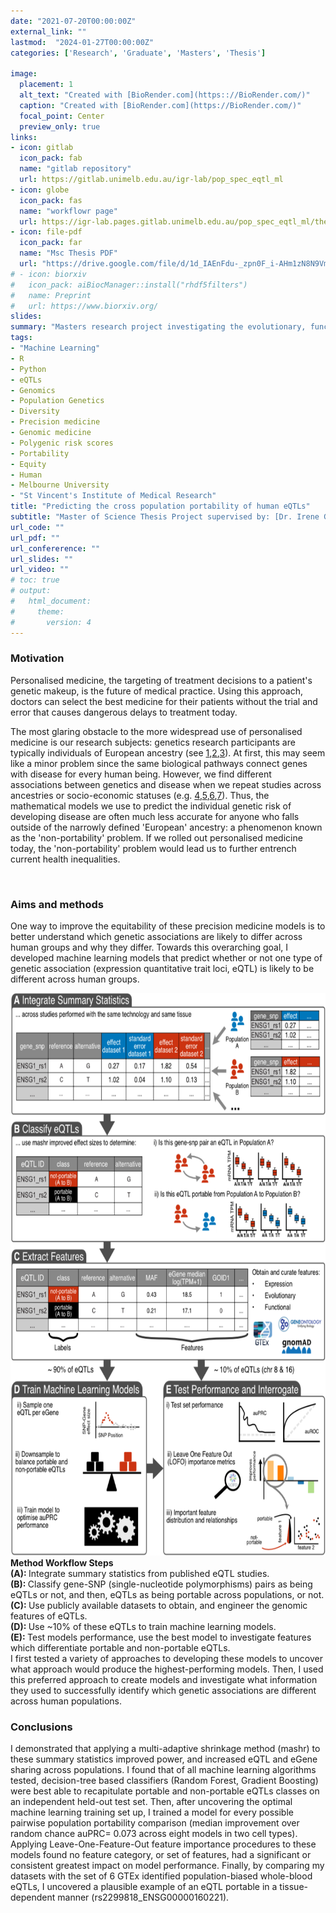 ```yaml
---
date: "2021-07-20T00:00:00Z"
external_link: ""
lastmod:  "2024-01-27T00:00:00Z"
categories: ['Research', 'Graduate', 'Masters', 'Thesis']

image: 
  placement: 1
  alt_text: "Created with [BioRender.com](https:://BioRender.com/)"
  caption: "Created with [BioRender.com](https://BioRender.com/)"
  focal_point: Center
  preview_only: true
links:
- icon: gitlab
  icon_pack: fab
  name: "gitlab repository"
  url: https://gitlab.unimelb.edu.au/igr-lab/pop_spec_eqtl_ml
- icon: globe
  icon_pack: fas
  name: "workflowr page"
  url: https://igr-lab.pages.gitlab.unimelb.edu.au/pop_spec_eqtl_ml/thesis_index.html
- icon: file-pdf
  icon_pack: far
  name: "Msc Thesis PDF"
  url: "https://drive.google.com/file/d/1d_IAEnFdu-_zpn0F_i-AHm1zN8N9Vmtt/view?usp=sharing"
# - icon: biorxiv
#   icon_pack: aiBiocManager::install("rhdf5filters")
#   name: Preprint
#   url: https://www.biorxiv.org/
slides: 
summary: "Masters research project investigating the evolutionary, functional and expression properties of human eQTLs which are non-portable across populations, supervised by: [Dr. Irene Gallego Romero](https://igr-lab.science.unimelb.edu.au/) & [Dr. Christina Azodi](https://azodichr.github.io/) (March 2021 - December 2022)"
tags:
- "Machine Learning"
- R
- Python
- eQTLs
- Genomics
- Population Genetics
- Diversity
- Precision medicine
- Genomic medicine
- Polygenic risk scores
- Portability
- Equity
- Human
- Melbourne University
- "St Vincent's Institute of Medical Research"
title: "Predicting the cross population portability of human eQTLs"
subtitle: "Master of Science Thesis Project supervised by: [Dr. Irene Gallego Romero](https://www.svi.edu.au/laboratories/human-genomics-and-evolution/) & [Dr. Christina Azodi](https://azodichr.github.io/)"
url_code: ""
url_pdf: ""
url_confererence: ""
url_slides: ""
url_video: ""
# toc: true
# output:
#   html_document:
#     theme:
#       version: 4
---
```


### Motivation 

Personalised medicine, the targeting of treatment decisions to a patient's genetic makeup, is the future of medical practice. Using this approach, doctors can select the best medicine for their patients without the trial and error that causes dangerous delays to treatment today. 

The most glaring obstacle to the more widespread use of personalised medicine is our research subjects: genetics research participants are typically individuals of European ancestry (see [1](https://www.nature.com/articles/538161a),[2](https://www.healthaffairs.org/doi/10.1377/hlthaff.2017.1595),[3](https://www.nature.com/articles/s41591-021-01672-4)). At first, this may seem like a minor problem since the same biological pathways connect genes with disease for every human being. However, we find different associations between genetics and disease when we repeat studies across ancestries or socio-economic statuses (e.g. [4](https://www.nature.com/articles/s41588-019-0379-x),[5](https://elifesciences.org/articles/48376),[6](https://www.nature.com/articles/s41586-023-06079-4),[7](https://www.medrxiv.org/content/10.1101/2023.05.10.23289777.abstract)). Thus, the mathematical models we use to predict the individual genetic risk of developing disease are often much less accurate for anyone who falls outside of the narrowly defined 'European' ancestry: a phenomenon known as the 'non-portability' problem. If we rolled out personalised medicine today, the 'non-portability' problem would lead us to further entrench current health inequalities. 

<br> 

### Aims and methods  

One way to improve the equitability of these precision medicine models is to better understand which genetic associations are likely to differ across human groups and why they differ. Towards this overarching goal, I developed machine learning models that predict whether or not one type of genetic association (expression quantitative trait loci, eQTL) is likely to be different across human groups.


<img src="thesis_methods_figure.svg" width="689.25px" height="900px" alt="Figure of the method steps taken">
<b> Method Workflow Steps </b> 
<br> 
<b> (A): </b>  Integrate summary statistics from published eQTL studies. </b> <br>
<b> (B): </b> Classify gene-SNP (single-nucleotide polymorphisms) pairs as being eQTLs or not, and then, eQTLs as being portable across populations, or not. </b> <br>
<b> (C): </b> Use publicly available datasets to obtain, and engineer the genomic features of eQTLs. </b> <br>
<b> (D): </b> Use ~10% of these eQTLs to train machine learning models. </b> <br>
<b> (E): </b> Test models performance, use the best model to investigate features which differentiate portable and non-portable eQTLs. </b> 
</img> 

<br>
I first tested a variety of approaches to developing these models to uncover what approach would produce the highest-performing models. Then, I used this preferred approach to create models and investigate what information they used to successfully identify which genetic associations are different across human populations.

<br>

### Conclusions 

I demonstrated that applying a multi-adaptive shrinkage method (mashr) to these summary statistics improved power, and increased eQTL and eGene sharing across populations. I found that of all machine learning algorithms tested, decision-tree based classifiers (Random Forest, Gradient Boosting) were best able to recapitulate portable and non-portable eQTLs classes on an independent held-out test set. Then, after uncovering the optimal machine learning training set up, I trained a model for every possible pairwise population portability comparison (median improvement over random chance auPRC= 0.073 across eight models in two cell types). Applying Leave-One-Feature-Out feature importance procedures to these models found no feature category, or set of features, had a significant or consistent greatest impact on model performance. Finally, by comparing my datasets with the set of 6 GTEx identified population-biased whole-blood eQTLs, I uncovered a plausible example of an eQTL portable in a tissue-dependent manner (rs2299818_ENSG00000160221).

<br> 
